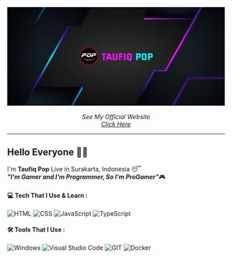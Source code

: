 <img src="./profile.png">

<p align="center">
  <i>
    See My Official Website
    <br>
    <a href="https://taufiqpop99.github.io" target="_blank">Click Here</a>
  </i>
</p>

---

## Hello Everyone 👋😁

I'm **Taufiq Pop**
Live in Surakarta, Indonesia 😴<br>
_**"I'm Gamer and I'm Programmer, So I'm ProGamer"**_🎮

#### :computer: Tech That I Use & Learn :
![HTML](https://img.shields.io/badge/html-%231F1F1F.svg?style=for-the-badge&logo=html)
![CSS](https://img.shields.io/badge/css-%231F1F1F.svg?style=for-the-badge&logo=css)
![JavaScript](https://img.shields.io/badge/javascript-%231F1F1F.svg?style=for-the-badge&logo=javascript)
![TypeScript](https://img.shields.io/badge/typescript-%230175C2.svg?style=for-the-badge&logo=typescript&logoColor=white)

#### 🛠 Tools That I Use :
![Windows](https://img.shields.io/badge/Windows-%230175C2.svg?style=for-the-badge&logo=windows)
![Visual Studio Code](https://img.shields.io/badge/Visual%20Studio%20Code-%230175C2.svg?style=for-the-badge&logo=visual-studio-code)
![GIT](https://img.shields.io/badge/GIT-%230175C2.svg?style=for-the-badge&color=white&logo=git)
![Docker](https://img.shields.io/badge/Docker-%230175C2.svg?style=for-the-badge&logo=docker&logoColor=white)